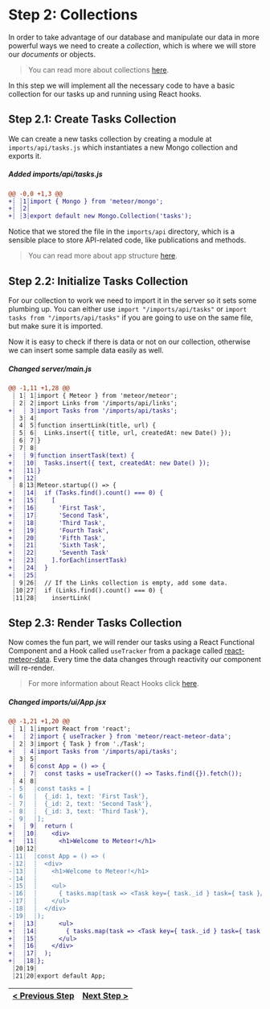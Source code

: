 # Step 2: Collections

[//]: # (head-end)


In order to take advantage of our database and manipulate our data in more powerful ways we need to create a _collection_, which is where we will store our _documents_ or objects.

> You can read more about collections [here](http://guide.meteor.com/collections.html).

In this step we will implement all the necessary code to have a basic collection for our tasks up and running using React hooks.

## Step 2.1: Create Tasks Collection

We can create a new tasks collection by creating a module at `imports/api/tasks.js` which instantiates a new Mongo collection and exports it.

[{]: <helper> (diffStep 2.1 noTitle=true)

##### Added imports&#x2F;api&#x2F;tasks.js
```diff
@@ -0,0 +1,3 @@
+┊ ┊1┊import { Mongo } from 'meteor/mongo';
+┊ ┊2┊
+┊ ┊3┊export default new Mongo.Collection('tasks');
```

[}]: #

Notice that we stored the file in the `imports/api` directory, which is a sensible place to store API-related code, like publications and methods.

> You can read more about app structure [here](http://guide.meteor.com/structure.html).

## Step 2.2: Initialize Tasks Collection

For our collection to work we need to import it in the server so it sets some plumbing up. You can either use `import "/imports/api/tasks"` or `import tasks from "/imports/api/tasks"` if you are going to use on the same file, but make sure it is imported.

Now it is easy to check if there is data or not on our collection, otherwise we can insert some sample data easily as well.

[{]: <helper> (diffStep 2.2 noTitle=true)

##### Changed server&#x2F;main.js
```diff
@@ -1,11 +1,28 @@
 ┊ 1┊ 1┊import { Meteor } from 'meteor/meteor';
 ┊ 2┊ 2┊import Links from '/imports/api/links';
+┊  ┊ 3┊import Tasks from '/imports/api/tasks';
 ┊ 3┊ 4┊
 ┊ 4┊ 5┊function insertLink(title, url) {
 ┊ 5┊ 6┊  Links.insert({ title, url, createdAt: new Date() });
 ┊ 6┊ 7┊}
 ┊ 7┊ 8┊
+┊  ┊ 9┊function insertTask(text) {
+┊  ┊10┊  Tasks.insert({ text, createdAt: new Date() });
+┊  ┊11┊}
+┊  ┊12┊
 ┊ 8┊13┊Meteor.startup(() => {
+┊  ┊14┊  if (Tasks.find().count() === 0) {
+┊  ┊15┊    [
+┊  ┊16┊      'First Task',
+┊  ┊17┊      'Second Task',
+┊  ┊18┊      'Third Task',
+┊  ┊19┊      'Fourth Task',
+┊  ┊20┊      'Fifth Task',
+┊  ┊21┊      'Sixth Task',
+┊  ┊22┊      'Seventh Task'
+┊  ┊23┊    ].forEach(insertTask)
+┊  ┊24┊  }
+┊  ┊25┊
 ┊ 9┊26┊  // If the Links collection is empty, add some data.
 ┊10┊27┊  if (Links.find().count() === 0) {
 ┊11┊28┊    insertLink(
```

[}]: #

## Step 2.3: Render Tasks Collection

Now comes the fun part, we will render our tasks using a React Functional Component and a Hook called `useTracker` from a package called [react-meteor-data](https://atmospherejs.com/meteor/react-meteor-data). Every time the data changes through reactivity our component will re-render.

> For more information about React Hooks click [here](https://reactjs.org/docs/hooks-faq.html).

[{]: <helper> (diffStep 2.3 noTitle=true)

##### Changed imports&#x2F;ui&#x2F;App.jsx
```diff
@@ -1,21 +1,20 @@
 ┊ 1┊ 1┊import React from 'react';
+┊  ┊ 2┊import { useTracker } from 'meteor/react-meteor-data';
 ┊ 2┊ 3┊import { Task } from './Task';
+┊  ┊ 4┊import Tasks from '/imports/api/tasks';
 ┊ 3┊ 5┊
+┊  ┊ 6┊const App = () => {
+┊  ┊ 7┊  const tasks = useTracker(() => Tasks.find({}).fetch());
 ┊ 4┊ 8┊
-┊ 5┊  ┊const tasks = [
-┊ 6┊  ┊  {_id: 1, text: 'First Task'},
-┊ 7┊  ┊  {_id: 2, text: 'Second Task'},
-┊ 8┊  ┊  {_id: 3, text: 'Third Task'},
-┊ 9┊  ┊];
+┊  ┊ 9┊  return (
+┊  ┊10┊    <div>
+┊  ┊11┊      <h1>Welcome to Meteor!</h1>
 ┊10┊12┊
-┊11┊  ┊const App = () => (
-┊12┊  ┊  <div>
-┊13┊  ┊    <h1>Welcome to Meteor!</h1>
-┊14┊  ┊
-┊15┊  ┊    <ul>
-┊16┊  ┊      { tasks.map(task => <Task key={ task._id } task={ task }/>) }
-┊17┊  ┊    </ul>
-┊18┊  ┊  </div>
-┊19┊  ┊);
+┊  ┊13┊      <ul>
+┊  ┊14┊        { tasks.map(task => <Task key={ task._id } task={ task }/>) }
+┊  ┊15┊      </ul>
+┊  ┊16┊    </div>
+┊  ┊17┊  );
+┊  ┊18┊};
 ┊20┊19┊
 ┊21┊20┊export default App;
```

[}]: #


[//]: # (foot-start)

[{]: <helper> (navStep)

| [< Previous Step](step1.md) | [Next Step >](step3.md) |
|:--------------------------------|--------------------------------:|

[}]: #
